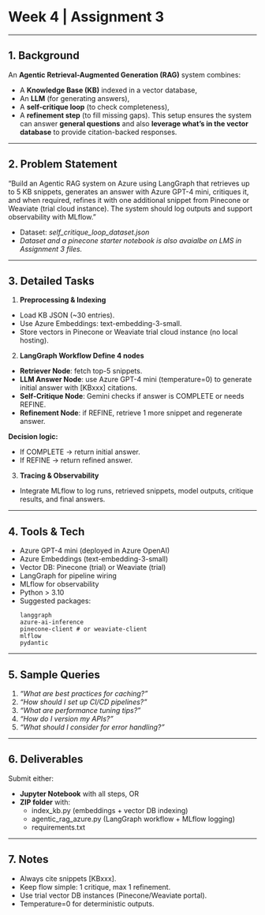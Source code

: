 
# Week 4 | Assignment 3
---
## 1. Background
An **Agentic Retrieval-Augmented Generation (RAG)** system combines:
- A **Knowledge Base (KB)** indexed in a vector database,
- An **LLM** (for generating answers),
- A **self-critique loop** (to check completeness),
- A **refinement step** (to fill missing gaps).
This setup ensures the system can answer **general questions** and also **leverage what’s in the vector database** to provide citation-backed responses.
---
## 2. Problem Statement
“Build an Agentic RAG system on Azure using LangGraph that retrieves up to 5 KB snippets, generates an answer with Azure GPT-4 mini, critiques it, and when required, refines it with one additional snippet from Pinecone or Weaviate (trial cloud instance). The system should log outputs and support observability with MLflow.”

- Dataset: _self_critique_loop_dataset.json_
- _Dataset and a pinecone starter notebook is also avaialbe on LMS in Assignment 3 files._
---
## 3. Detailed Tasks
1. **Preprocessing & Indexing**
- Load KB JSON (~30 entries).
- Use Azure Embeddings: text-embedding-3-small.
- Store vectors in Pinecone or Weaviate trial cloud instance (no local hosting).

2. **LangGraph Workflow Define 4 nodes**
- **Retriever Node**: fetch top-5 snippets.
- **LLM Answer Node**: use Azure GPT-4 mini (temperature=0) to generate initial answer with [KBxxx] citations.
- **Self-Critique Node**: Gemini checks if answer is COMPLETE or needs REFINE.
- **Refinement Node**: if REFINE, retrieve 1 more snippet and regenerate answer.

**Decision logic:**
- If COMPLETE → return initial answer.
- If REFINE → return refined answer.
3. **Tracing & Observability**
- Integrate MLflow to log runs, retrieved snippets, model outputs, critique results, and final answers.
---
## 4. Tools & Tech

- Azure GPT-4 mini (deployed in Azure OpenAI)
- Azure Embeddings (text-embedding-3-small)
- Vector DB: Pinecone (trial) or Weaviate (trial)
- LangGraph for pipeline wiring
- MLflow for observability
- Python > 3.10
- Suggested packages:
    ```
    langgraph
    azure-ai-inference
    pinecone-client # or weaviate-client
    mlflow
    pydantic
    ```
---
## 5. Sample Queries    
1. _“What are best practices for caching?”_
2. _“How should I set up CI/CD pipelines?”_
3. _“What are performance tuning tips?”_
4. _“How do I version my APIs?”_
5. _“What should I consider for error handling?”_
---
## 6. Deliverables
Submit either:
- **Jupyter Notebook** with all steps, OR
- **ZIP folder** with:
    - index_kb.py (embeddings + vector DB indexing)
    - agentic_rag_azure.py (LangGraph workflow + MLflow logging)
    - requirements.txt
---
## 7. Notes
- Always cite snippets [KBxxx].
- Keep flow simple: 1 critique, max 1 refinement.
- Use trial vector DB instances (Pinecone/Weaviate portal).
- Temperature=0 for deterministic outputs.
